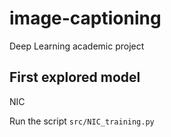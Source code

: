 # image-captioning
Deep Learning academic project

## First explored model
NIC 

Run the script `src/NIC_training.py`